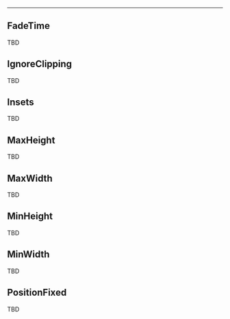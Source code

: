___

## FadeTime

TBD

## IgnoreClipping

TBD

## Insets

TBD

## MaxHeight

TBD

## MaxWidth

TBD

## MinHeight

TBD

## MinWidth

TBD

## PositionFixed

TBD